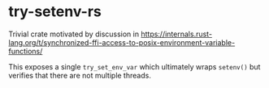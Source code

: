 # try-setenv-rs

Trivial crate motivated by discussion in 
https://internals.rust-lang.org/t/synchronized-ffi-access-to-posix-environment-variable-functions/

This exposes a single `try_set_env_var` which ultimately wraps `setenv()` but
verifies that there are not multiple threads.
